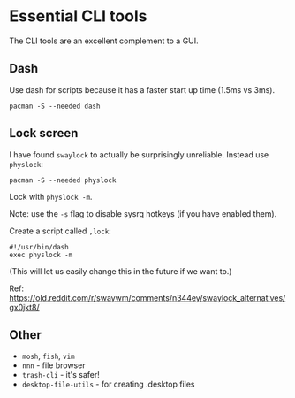 # Essential CLI tools

The CLI tools are an excellent complement to a GUI.

## Dash

Use dash for scripts because it has a faster start up time (1.5ms vs 3ms).

```
pacman -S --needed dash
```

## Lock screen

I have found `swaylock` to actually be surprisingly unreliable. Instead use `physlock`:

```
pacman -S --needed physlock
```

Lock with `physlock -m`.

Note: use the `-s` flag to disable sysrq hotkeys (if you have enabled them).

Create a script called `,lock`:

```
#!/usr/bin/dash
exec physlock -m
```

(This will let us easily change this in the future if we want to.)

Ref: <https://old.reddit.com/r/swaywm/comments/n344ey/swaylock_alternatives/gx0jkt8/>

## Other

* `mosh`, `fish`, `vim`
* `nnn` - file browser
* `trash-cli` - it's safer!
* `desktop-file-utils` - for creating .desktop files

